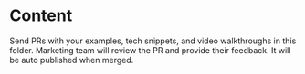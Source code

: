 # Content

Send PRs with your examples, tech snippets, and video walkthroughs
in this folder. Marketing team will review the PR
and provide their feedback. It will be auto published when merged.


